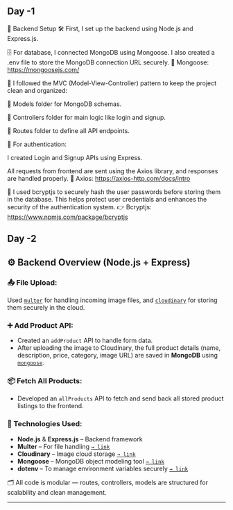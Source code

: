  Day -1
 ---
 🔧 Backend Setup
🛠️ First, I set up the backend using Node.js and Express.js.

🗄️ For database, I connected MongoDB using Mongoose.
I also created a .env file to store the MongoDB connection URL securely.
🔗 Mongoose: https://mongoosejs.com/

📁 I followed the MVC (Model-View-Controller) pattern to keep the project clean and organized:

📄 Models folder for MongoDB schemas.

🧠 Controllers folder for main logic like login and signup.

🔗 Routes folder to define all API endpoints.

🔐 For authentication:

I created Login and Signup APIs using Express.

All requests from frontend are sent using the Axios library, and responses are handled properly.
🔗 Axios: https://axios-http.com/docs/intro

🔐 I used bcryptjs to securely hash the user passwords before storing them in the database.
This helps protect user credentials and enhances the security of the authentication system.
👉 Bcryptjs: https://www.npmjs.com/package/bcryptjs

Day -2
---

## ⚙️ Backend Overview (Node.js + Express)

### 📤 File Upload:
Used [`multer`](https://www.npmjs.com/package/multer) for handling incoming image files, and [`cloudinary`](https://www.npmjs.com/package/cloudinary) for storing them securely in the cloud.

### ➕ Add Product API:
- Created an `addProduct` API to handle form data.
- After uploading the image to Cloudinary, the full product details (name, description, price, category, image URL) are saved in **MongoDB** using [`mongoose`](https://www.npmjs.com/package/mongoose).

### 📦 Fetch All Products:
- Developed an `allProducts` API to fetch and send back all stored product listings to the frontend.

### 🔧 Technologies Used:
- **Node.js** & **Express.js** – Backend framework
- **Multer** – For file handling [`→ link`](https://www.npmjs.com/package/multer)
- **Cloudinary** – Image cloud storage [`→ link`](https://cloudinary.com/)
- **Mongoose** – MongoDB object modeling tool [`→ link`](https://mongoosejs.com/)
- **dotenv** – To manage environment variables securely [`→ link`](https://www.npmjs.com/package/dotenv)

🗂️ All code is modular — routes, controllers, models are structured for scalability and clean management.

---

